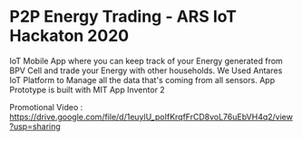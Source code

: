 # P2P Energy Trading - ARS IoT Hackaton 2020 

IoT Mobile App where you can keep track of your Energy generated from BPV Cell and trade your Energy with other households. 
We Used Antares IoT Platform to Manage all the data that's coming from all sensors. App Prototype is built with MIT App Inventor 2 

Promotional Video : https://drive.google.com/file/d/1euylU_poIfKrqfFrCD8voL76uEbVH4q2/view?usp=sharing
